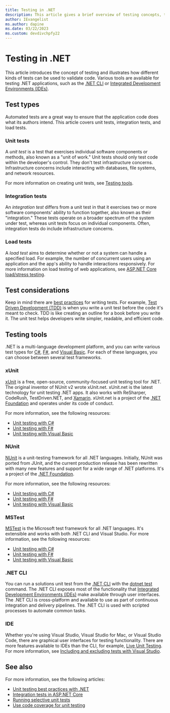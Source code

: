 ```yaml
---
title: Testing in .NET
description: This article gives a brief overview of testing concepts, terminology, and tools for testing in .NET.
author: IEvangelist
ms.author: dapine
ms.date: 03/22/2023
ms.custom: devdivchpfy22
---
```


# Testing in .NET

This article introduces the concept of testing and illustrates how different kinds of tests can be used to validate code. Various tools are available for testing .NET applications, such as the [.NET CLI](#net-cli) or [Integrated Development Environments (IDEs)](#ide).

## Test types

Automated tests are a great way to ensure that the application code does what its authors intend. This article covers unit tests, integration tests, and load tests.

### Unit tests

A *unit test* is a test that exercises individual software components or methods, also known as a "unit of work." Unit tests should only test code within the developer's control. They don't test infrastructure concerns. Infrastructure concerns include interacting with databases, file systems, and network resources.

For more information on creating unit tests, see [Testing tools](#testing-tools).

### Integration tests

An *integration test* differs from a unit test in that it exercises two or more software components' ability to function together, also known as their "integration." These tests operate on a broader spectrum of the system under test, whereas unit tests focus on individual components. Often, integration tests do include infrastructure concerns.

### Load tests

A *load test* aims to determine whether or not a system can handle a specified load. For example, the number of concurrent users using an application and the app's ability to handle interactions responsively. For more information on load testing of web applications, see [ASP.NET Core load/stress testing](/aspnet/core/test/load-tests).

## Test considerations

Keep in mind there are [best practices](unit-testing-best-practices.md) for writing tests. For example, [Test Driven Development (TDD)](https://deviq.com/test-driven-development) is when you write a unit test before the code it's meant to check. TDD is like creating an outline for a book before you write it. The unit test helps developers write simpler, readable, and efficient code.

## Testing tools

.NET is a multi-language development platform, and you can write various test types for [C#](../../csharp/index.yml), [F#](../../fsharp/index.yml), and [Visual Basic](../../visual-basic/index.yml). For each of these languages, you can choose between several test frameworks.

### xUnit

[xUnit](https://xunit.net) is a free, open-source, community-focused unit testing tool for .NET. The original inventor of NUnit v2 wrote xUnit.net. xUnit.net is the latest technology for unit testing .NET apps. It also works with ReSharper, CodeRush, TestDriven.NET, and [Xamarin](https://dotnet.microsoft.com/apps/xamarin). xUnit.net is a project of the [.NET Foundation](https://dotnetfoundation.org) and operates under its code of conduct.

For more information, see the following resources:

- [Unit testing with C#](unit-testing-with-dotnet-test.md)
- [Unit testing with F#](unit-testing-fsharp-with-dotnet-test.md)
- [Unit testing with Visual Basic](unit-testing-visual-basic-with-dotnet-test.md)

### NUnit

[NUnit](https://nunit.org) is a unit-testing framework for all .NET languages. Initially, NUnit was ported from JUnit, and the current production release has been rewritten with many new features and support for a wide range of .NET platforms. It's a project of the [.NET Foundation](https://dotnetfoundation.org).

For more information, see the following resources:

- [Unit testing with C#](unit-testing-with-nunit.md)
- [Unit testing with F#](unit-testing-fsharp-with-nunit.md)
- [Unit testing with Visual Basic](unit-testing-visual-basic-with-nunit.md)

### MSTest

[MSTest](https://github.com/microsoft/testfx) is the Microsoft test framework for all .NET languages. It's extensible and works with both .NET CLI and Visual Studio. For more information, see the following resources:

- [Unit testing with C#](unit-testing-with-mstest.md)
- [Unit testing with F#](unit-testing-fsharp-with-mstest.md)
- [Unit testing with Visual Basic](unit-testing-visual-basic-with-mstest.md)

### .NET CLI

You can run a solutions unit test from the [.NET CLI](../tools/index.md) with the [dotnet test](../tools/dotnet-test.md) command. The .NET CLI exposes most of the functionality that [Integrated Development Environments (IDEs)](#ide) make available through user interfaces. The .NET CLI is cross-platform and available to use as part of continuous integration and delivery pipelines. The .NET CLI is used with scripted processes to automate common tasks.

### IDE

Whether you're using Visual Studio, Visual Studio for Mac, or Visual Studio Code, there are graphical user interfaces for testing functionality. There are more features available to IDEs than the CLI, for example, [Live Unit Testing](/visualstudio/test/live-unit-testing). For more information, see [Including and excluding tests with Visual Studio](/visualstudio/test/live-unit-testing#include-and-exclude-test-projects-and-test-methods).

## See also

For more information, see the following articles:

- [Unit testing best practices with .NET](unit-testing-best-practices.md)
- [Integration tests in ASP.NET Core](/aspnet/core/test/integration-tests#test-app-prerequisites)
- [Running selective unit tests](selective-unit-tests.md)
- [Use code coverage for unit testing](unit-testing-code-coverage.md)

